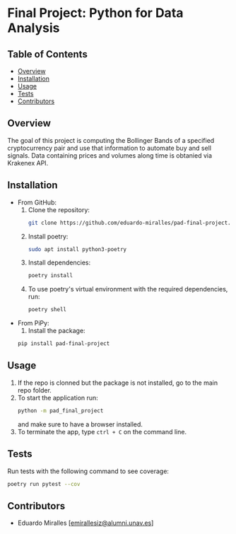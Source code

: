 # Final Project: Python for Data Analysis

## Table of Contents
- [Overview](#Overview)
- [Installation](#Installation)
- [Usage](#Usage)
- [Tests](#Tests)
- [Contributors](#Contributors)

## Overview
The goal of this project is computing the Bollinger Bands of a specified cryptocurrency pair and use that information to automate buy and sell signals. Data containing prices and volumes along time is obtanied via Krakenex API.

## Installation
- From GitHub:
   1. Clone the repository:
      ```bash
      git clone https://github.com/eduardo-miralles/pad-final-project.git
      ```
   2. Install poetry:
      ```bash
      sudo apt install python3-poetry
      ```
   3. Install dependencies:
      ```bash
      poetry install
      ```
   4. To use poetry's virtual environment with the required dependencies, run:
      ```bash
      poetry shell
      ```
- From PiPy:
   1. Install the package:
   ```bash
   pip install pad-final-project
   ```

## Usage
1. If the repo is clonned but the package is not installed, go to the main repo folder.
2. To start the application run:
   ```bash
   python -m pad_final_project
   ```
   and make sure to have a browser installed.
3. To terminate the app, type `ctrl + C` on the command line.

## Tests
Run tests with the following command to see coverage:
```bash
poetry run pytest --cov
```

## Contributors
- Eduardo Miralles [[emirallesiz@alumni.unav.es](mailto:emirallesiz@alumni.unav.es)]